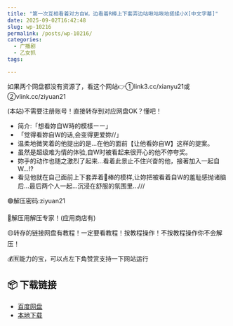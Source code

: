 ```yaml
---
title: "第一次互相看着对方自W，边看着R棒上下套弄边咕啾咕啾地搓揉小X[中文字幕]"
date: 2025-09-02T16:42:48
slug: wp-10216
permalink: /posts/wp-10216/
categories:
  - 广播剧
  - 乙女抓
tags:

---
```


如果两个网盘都没有资源了，看这个网站👉①link3.cc/xianyu21或②vlink.cc/ziyuan21

(本站)不需要注册账号！直接转存到对应网盘OK？懂吧！

*   简介:「想看妳自W時的模樣ーー」
*   「觉得看妳自W的话,会变得更爱妳//」
*   温柔地微笑着的他提出的是…在他的面前【让他看妳自W】这样的提案。
*   虽然是超级难为情的体验,自W时被看起来很开心的他不停夸奖。
*   妳手的动作也随之激烈了起来…看着此景止不住兴奋的他，接著加入一起自W…!?
*   看见他就在自己面前上下套弄着🥩棒的模样,让妳把被看着自W的羞耻感抛诸脑后…最后两个人一起…沉浸在舒服的氛围里…///

🟢解压密码:ziyuan21

🔵解压用解压专家！(应用商店有)

🟡转存的链接网盘有教程！一定要看教程！按教程操作！不按教程操作你不会解压！

💰🈶能力的宝，可以点左下角赞赏支持一下网站运行

## 📦 下载链接
- [百度网盘](https://blziyuan21.com/pay-download/10216?key=a4f6e450f8&down_id=0)
- [本地下载](https://blziyuan21.com/pay-download/10216?key=a4f6e450f8&down_id=1)


